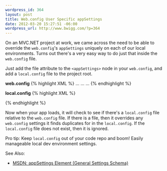 ```yaml
--- 
wordpress_id: 364
layout: post
title: Web.config User Specific appSettings
date: 2012-03-20 15:27:51 -06:00
wordpress_url: http://www.bwigg.com/?p=364
---
```


On an MVC.NET project at work, we came across the need to be able to override the `web.config`'s `appSettings` uniquely on each of our local environments. Turns out there's a very easy way to do just that inside the `web.config` file.

Just add the file attribute to the `<appSettings>` node in your `web.config`, and add a `local.config` file to the project root. 

**web.config**
{% highlight XML %}
<configuration>
  ...
  <appSettings file="local.config">
    ...
  </appSettings>
  ...
</configuration>
{% endhighlight %}

**local.config**
{% highlight XML %}
<?xml version="1.0" encoding="utf-8"?>
<appSettings>
	<add key="MySQLConnectionString" value="..." />
</appSettings>
{% endhighlight %}


Now when your app loads, it will check to see if there's a `local.config` file relative to the `web.config` file. If there is a file, then it overrides any `web.config` settings it finds duplicates for in the `local.config`. If the `local.config` file does not exist, then it is ignored.

Pro tip: Keep `local.config` out of your code repo and boom! Easily manageable local dev environment settings.

See Also:

+ [MSDN: appSettings Element (General Settings Schema)](http://msdn.microsoft.com/en-us/library/ms228154.aspx) 
